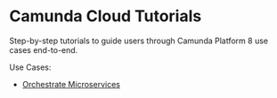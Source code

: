 # Camunda Cloud Tutorials

Step-by-step tutorials to guide users through Camunda Platform 8 use cases end-to-end.

Use Cases:

* [Orchestrate Microservices](orchestrate-microservices/)
